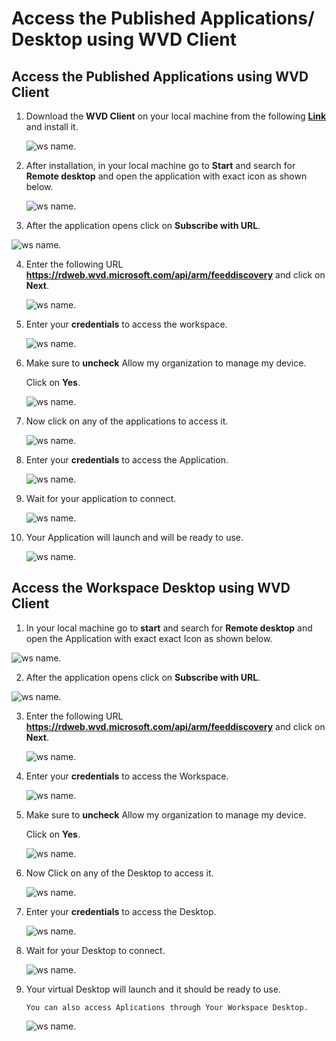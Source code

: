 # Access the Published Applications/ Desktop using WVD Client

## Access the Published Applications using WVD Client

1. Download the **WVD Client** on your local machine from the following [**Link**](https://docs.microsoft.com/en-us/azure/virtual-desktop/connect-windows-7-and-10) and install it.
   
   ![ws name.](media/50.png)
   
   
2. After installation, in your local machine go to **Start** and search for **Remote desktop** and open the application with exact icon as shown below.

   ![ws name.](media/51.png)
   
   
3. After the application opens click on **Subscribe with URL**.

  ![ws name.](media/52.png)
  
  
4. Enter the following URL **https://rdweb.wvd.microsoft.com/api/arm/feeddiscovery** and click on **Next**.

   ![ws name.](media/53.png)
   
   
5. Enter your **credentials** to access the workspace.

   ![ws name.](media/54.png)
   
   
6. Make sure to **uncheck** Allow my organization to manage my device.

   Click on **Yes**.

   ![ws name.](media/55.png)
   
   
7. Now click on any of the applications to access it.

   ![ws name.](media/56.png)
   

8. Enter your **credentials** to access the Application.

   ![ws name.](media/57.png)
   

9. Wait for your application to connect.

   ![ws name.](media/58.png)
   

10. Your Application will launch and will be ready to use.

    ![ws name.](media/59.png)
    
    

## Access the Workspace Desktop using WVD Client

1. In your local machine go to **start** and search for **Remote desktop** and open the Application with exact exact Icon as shown below.

![ws name.](media/51.png)


2. After the application opens click on **Subscribe with URL**.

  ![ws name.](media/52.png)
  
  
3. Enter the following URL **https://rdweb.wvd.microsoft.com/api/arm/feeddiscovery** and click on **Next**.

   ![ws name.](media/53.png)
   
   
4. Enter your **credentials** to access the Workspace.

   ![ws name.](media/54.png)
   
   
5. Make sure to **uncheck** Allow my organization to manage my device.

   Click on **Yes**.

   ![ws name.](media/55.png)
   
   
6. Now Click on any of the Desktop to access it.

   ![ws name.](media/60.png)
   

8. Enter your **credentials** to access the Desktop.

   ![ws name.](media/61.png)
   

9. Wait for your Desktop to connect.

   ![ws name.](media/62.png)
   

10. Your virtual Desktop will launch and it should be ready to use.

        You can also access Aplications through Your Workspace Desktop.
        
     ![ws name.](media/63.png)   
     
    
